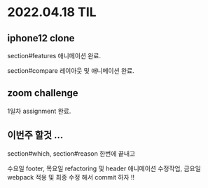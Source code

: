 # 2022.04.18 TIL

## iphone12 clone

section#features 애니메이션 완료.

section#compare 레이아웃 및 애니메이션 완료.

## zoom challenge 

1일차 assignment 완료.

## 이번주 할것 ... 

section#which, section#reason 한번에 끝내고 

수요일 footer, 목요일 refactoring 및 header 애니메이션 수정작업, 금요일 webpack 적용 및 최종 수정 해서 commit 하자 !! 
